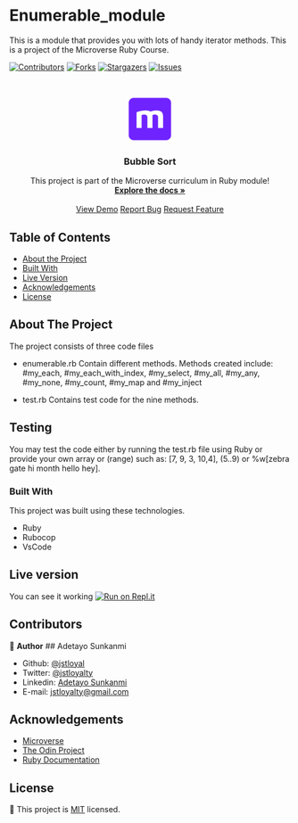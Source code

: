# Enumerable_module

This is a module that provides you with lots of handy iterator methods.
This is a project of the Microverse Ruby Course.

<!--
*** Thanks for checking out this README Template. If you have a suggestion that would
*** make this better, please fork the repo and create a pull request or simply open
*** an issue with the tag "enhancement".
*** Thanks again! Now go create something AMAZING! :D
-->

<!-- PROJECT SHIELDS -->
<!--
*** I'm using markdown "reference style" links for readability.
*** Reference links are enclosed in brackets [ ] instead of parentheses ( ).
*** See the bottom of this document for the declaration of the reference variables
*** for contributors-url, forks-url, etc. This is an optional, concise syntax you may use.
*** https://www.markdownguide.org/basic-syntax/#reference-style-links
-->

[![Contributors][contributors-shield]][contributors-url]
[![Forks][forks-shield]][forks-url]
[![Stargazers][stars-shield]][stars-url]
[![Issues][issues-shield]][issues-url]

<!-- PROJECT LOGO -->
<br />
<p align="center">
  <a href="https://github.com/jstloyal/Enumerable_module">
    <img src="images/microverse.png" alt="Microverse Logo" width="80" height="80">
  </a>
  
  <h3 align="center">Bubble Sort</h3>
  
  <p align="center">
    This project is part of the Microverse curriculum in Ruby module!
    <br />
    <a href="https://github.com/jstloyal/Bubble_sort"><strong>Explore the docs »</strong></a>
    <br />
    <br />
    <a href="">View Demo</a>
    <a href="https://github.com/jstloyal/Enumerable_module/issues">Report Bug</a>
    <a href="https://github.com/jstloyal/Enumerable_module/issues">Request Feature</a>
  </p>
</p>

<!-- TABLE OF CONTENTS -->

## Table of Contents

- [About the Project](#about-the-project)
- [Built With](#built-with)
- [Live Version](#live-version)
- [Acknowledgements](#acknowledgements)
- [License](#license)

<!-- ABOUT THE PROJECT -->

## About The Project

The project consists of three code files

- enumerable.rb
  Contain different methods.
  Methods created include: #my_each, #my_each_with_index, #my_select, #my_all, #my_any, #my_none, #my_count, #my_map and #my_inject

- test.rb
  Contains test code for the nine methods.

<!-- ABOUT THE PROJECT -->

## Testing

You may test the code either by running the test.rb file using Ruby or provide your own array or (range) such as:
[7, 9, 3, 10,4], (5..9) or %w[zebra gate hi month hello hey].

### Built With

This project was built using these technologies.

- Ruby
- Rubocop
- VsCode

<!-- LIVE VERSION -->

## Live version

You can see it working [![Run on Repl.it](https://repl.it/badge/github/jstloyal/Enumerablemodule)](https://repl.it/@jstloyalty/Enumerablemodule)

<!-- CONTACT -->

## Contributors

:bust_in_silhouette: **Author**
​## Adetayo Sunkanmi

- Github: [@jstloyal](https://github.com/jstloyal)
- Twitter: [@jstloyalty](https://twitter.com/jstloyalty)
- Linkedin: [Adetayo Sunkanmi](https://www.linkedin.com/in/jstloyalty)
- E-mail: jstloyalty@gmail.com

<!-- ACKNOWLEDGEMENTS -->

## Acknowledgements

- [Microverse](https://www.microverse.org/)
- [The Odin Project](https://www.theodinproject.com/)
- [Ruby Documentation](https://www.ruby-lang.org/en/documentation/)

<!-- MARKDOWN LINKS & IMAGES -->
<!-- https://www.markdownguide.org/basic-syntax/#reference-style-links -->

[contributors-shield]: https://img.shields.io/github/contributors/jstloyal/Enumerable_module.svg?style=flat-square
[contributors-url]: https://github.com/jstloyal/Enumerable_module/graphs/contributors
[forks-shield]: https://img.shields.io/github/forks/jstloyal/Enumerable_module.svg?style=flat-square
[forks-url]: https://github.com/jstloyal/Enumerable_module/network/members
[stars-shield]: https://img.shields.io/github/stars/jstloyal/Enumerable_module.svg?style=flat-square
[stars-url]: https://github.com/jstloyal/Enumerable_module/stargazers
[issues-shield]: https://img.shields.io/github/issues/jstloyal/Enumerable_module.svg?style=flat-square
[issues-url]: https://github.com/jstloyal/Enumerable_module/issues

<!-- LICENSE -->

## License

📝
This project is [MIT](https://opensource.org/licenses/MIT) licensed.
